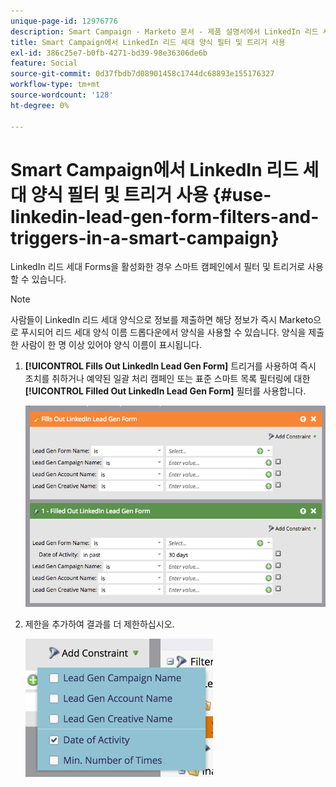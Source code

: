 ```yaml
---
unique-page-id: 12976776
description: Smart Campaign - Marketo 문서 - 제품 설명서에서 LinkedIn 리드 세대 양식 필터 및 트리거 사용
title: Smart Campaign에서 LinkedIn 리드 세대 양식 필터 및 트리거 사용
exl-id: 386c25e7-b0fb-4271-bd39-98e36306de6b
feature: Social
source-git-commit: 0d37fbdb7d08901458c1744dc68893e155176327
workflow-type: tm+mt
source-wordcount: '128'
ht-degree: 0%

---
```


# Smart Campaign에서 LinkedIn 리드 세대 양식 필터 및 트리거 사용 {#use-linkedin-lead-gen-form-filters-and-triggers-in-a-smart-campaign}

LinkedIn 리드 세대 Forms을 활성화한 경우 스마트 캠페인에서 필터 및 트리거로 사용할 수 있습니다.

>[!NOTE]
>
>사람들이 LinkedIn 리드 세대 양식으로 정보를 제출하면 해당 정보가 즉시 Marketo으로 푸시되어 리드 세대 양식 이름 드롭다운에서 양식을 사용할 수 있습니다. 양식을 제출한 사람이 한 명 이상 있어야 양식 이름이 표시됩니다.

1. **[!UICONTROL Fills Out LinkedIn Lead Gen Form]** 트리거를 사용하여 즉시 조치를 취하거나 예약된 일괄 처리 캠페인 또는 표준 스마트 목록 필터링에 대한 **[!UICONTROL Filled Out LinkedIn Lead Gen Form]** 필터를 사용합니다.

   ![](assets/use-linkedin-lead-gen-form-filters-and-triggers-1.png)

1. 제한을 추가하여 결과를 더 제한하십시오.

   ![](assets/use-linkedin-lead-gen-form-filters-and-triggers-2.png)
